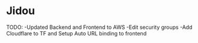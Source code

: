 # Jidou

TODO:
-Updated Backend and Frontend to AWS
-Edit security groups
-Add Cloudflare to TF and Setup Auto URL binding to frontend